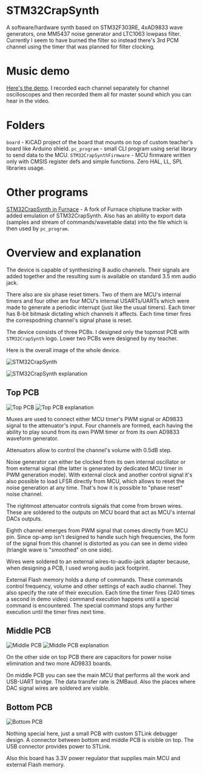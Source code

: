 # STM32CrapSynth

A software/hardware synth based on STM32F303RE, 4xAD9833 wave generators, one MM5437 noise generator and LTC1063 lowpass filter. Currently I seem to have burned the filter so instead there's 3rd PCM channel using the timer that was planned for filter clocking.

# Music demo

[Here's the demo](https://www.youtube.com/watch?v=L5HF_qdjZyU). I recorded each channel separately for channel oscilloscopes and then recorded them all for master sound which you can hear in the video.

# Folders

`board` - KiCAD project of the board that mounts on top of custom teacher's board like Arduino shield.
`pc_program` - small CLI program using serial library to send data to the MCU.
`STM32CrapSynthFirmware` - MCU firmware written only with CMSIS register defs and simple functions. Zero HAL, LL, SPL libraries usage.

# Other programs

[STM32CrapSynth in Furnace](https://github.com/LTVA1/furnace/tree/stm32crapsynth) - A fork of Furnace chiptune tracker with added emulation of STM32CrapSynth. Also has an ability to export data (samples and stream of commands/wavetable data) into the file which is then used by `pc_program`.

# Overview and explanation

The device is capable of synthesizing 8 audio channels. Their signals are added together and the resulting sum is available on standard 3.5 mm audio jack.

There also are six phase reset timers. Two of them are MCU's internal timers and four other are four MCU's internal USARTs/UARTs which were made to generate a periodic interrupt (just like the usual timers). Each timer has 8-bit bitmask dictating which channels it affects. Each time timer fires the correspodning channel's signal phase is reset.

The device consists of three PCBs. I designed only the topmost PCB with `STM32CrapSynth` logo. Lower two PCBs were designed by my teacher.

Here is the overall image of the whole device.

![STM32CrapSynth](pictures/overview.jpg)

![STM32CrapSynth explanation](pictures/overview_explanation.jpg)

## Top PCB

![Top PCB](pictures/crapsynth_board_top.jpg)
![Top PCB explanation](pictures/crapsynth_board_top_explanation.jpg)

Muxes are used to connect either MCU timer's PWM signal or AD9833 signal to the attenuator's input. Four channels are formed, each having the ability to play sound from its own PWM timer or from its own AD9833 waveform generator.

Attenuators allow to control the channel's volume with 0.5dB step.

Noise generator can either be clocked from its own internal oscillator or from external signal (the latter is generated by dedicated MCU timer in PWM generation mode). With external clock and another control signal it's also possible to load LFSR directly from MCU, which allows to reset the noise generation at any time. That's how it is possible to "phase reset" noise channel.

The rightmost attenuator controls signals that come from brown wires. These are soldered to the outputs on MCU board that act as MCU's internal DACs outputs.

Eighth channel emerges from PWM signal that comes directly from MCU pin. Since op-amp isn't designed to handle such high frequencies, the form of the signal from this channel is distorted as you can see in demo video (triangle wave is "smoothed" on one side).

Wires were soldered to an external wires-to-audio-jack adapter because, when designing a PCB, I used wrong audio jack footprint.

External Flash memory holds a dump of commands. These commands control frequency, volume and other settings of each audio channel. They also specify the rate of their execution. Each time the timer fires (240 times a second in demo video) command execution happens until a special command is encountered. The special command stops any further execution until the timer fires next time.

## Middle PCB

![Middle PCB](pictures/crapsynth_board_bottom_and_mcu.jpg)
![Middle PCB explanation](pictures/crapsynth_board_bottom_and_mcu_explanation.jpg)

On the other side on top PCB there are capacitors for power noise elimination and two more AD9833 boards.

On middle PCB you can see the main MCU that performs all the work and USB-UART bridge. The data transfer rate is 2MBaud. Also the places where DAC signal wires are soldered are visible.

## Bottom PCB

![Bottom PCB](pictures/stlink.jpg)

Nothing special here, just a small PCB with custom STLink debugger design. A connector between bottom and middle PCB is visible on top. The USB connector provides power to STLink.

Also this board has 3.3V power regulator that supplies main MCU and external Flash memory.
